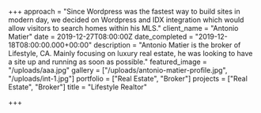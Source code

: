 +++
approach = "Since Wordpress was the fastest way to build sites in modern day, we decided on Wordpress and IDX integration which would allow visitors to search homes within his MLS."
client_name = "Antonio Matier"
date = 2019-12-27T08:00:00Z
date_completed = "2019-12-18T08:00:00.000+00:00"
description = "Antonio Matier is the broker of Lifestyle, CA. Mainly focusing on luxury real estate, he was looking to have a site up and running as soon as possible."
featured_image = "/uploads/aaa.jpg"
gallery = ["/uploads/antonio-matier-profile.jpg", "/uploads/int-1.jpg"]
portfolio = ["Real Estate", "Broker"]
projects = ["Real Estate", "Broker"]
title = "Lifestyle Realtor"

+++
